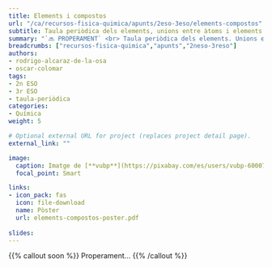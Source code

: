 ```yaml
---
title: Elements i compostos
url: "/ca/recursos-fisica-quimica/apunts/2eso-3eso/elements-compostos"
subtitle: Taula periòdica dels elements, unions entre àtoms i elements i compostos d'especial interès
summary: "`🔜 PROPERAMENT` <br> Taula periòdica dels elements. Unions entre àtoms. Elements i compostos d'especial interès."
breadcrumbs: ["recursos-fisica-quimica","apunts","2neso-3reso"]
authors:
- rodrigo-alcaraz-de-la-osa
- oscar-colomar
tags:
- 2n ESO
- 3r ESO
- taula-periòdica
categories:
- Química
weight: 5

# Optional external URL for project (replaces project detail page).
external_link: ""

image:
  caption: Imatge de [**vubp**](https://pixabay.com/es/users/vubp-6000785/) en [Pixabay](https://pixabay.com/es/)
  focal_point: Smart

links:
- icon_pack: fas
  icon: file-download
  name: Pòster
  url: elements-compostos-poster.pdf
  
slides: 
---
```


{{% callout soon %}}
Properament...
{{% /callout %}}